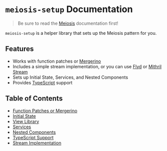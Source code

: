 # `meiosis-setup` Documentation

> Be sure to read the [Meiosis](toc.html) documentation first!

`meiosis-setup` is a helper library that sets up the Meiosis pattern for you.

## Features

- Works with function patches or [Mergerino](https://github.com/fuzetsu/mergerino)
- Includes a simple stream implementation, or you can use [Flyd](https://github.com/paldepind/flyd)
or [Mithril Stream](https://mithril.js.org/stream.html)
- Sets up Initial State, Services, and Nested Components
- Provides [TypeScript](https://www.typescriptlang.org/) support

## Table of Contents

- [Function Patches or Mergerino](setup-function-patches-or-mergerino.html)
- [Initial State](setup-initial-state.html)
- [View Library](setup-view-library.html)
- [Services](setup-services.html)
- [Nested Components](setup-nested-components.html)
- [TypeScript Support](setup-typescript-support.html)
- [Stream Implementation](setup-stream-implementation.html)
